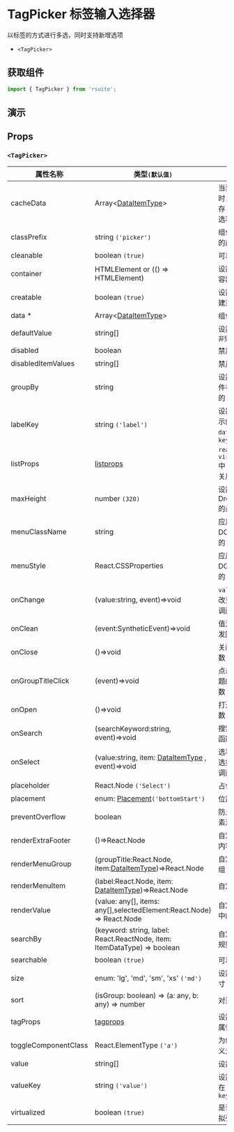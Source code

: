 # TagPicker 标签输入选择器

以标签的方式进行多选，同时支持新增选项

- `<TagPicker>`

## 获取组件

```js
import { TagPicker } from 'rsuite';
```

## 演示

<!--{demo}-->

## Props

### `<TagPicker>`

| 属性名称             | 类型`(默认值)`                                                        | 描述                                  |
| -------------------- | --------------------------------------------------------------------- | ------------------------------------- |
| cacheData            | Array&lt;[DataItemType](#types)&gt;                                   | 当异步搜索时，用于缓存 `value` 的选项 |
| classPrefix          | string `('picker')`                                                   | 组件 CSS 类的前缀                     |
| cleanable            | boolean `(true)`                                                      | 可以清除                              |
| container            | HTMLElement or (() => HTMLElement)                                    | 设置渲染的容器                        |
| creatable            | boolean `(true)`                                                      | 设置可以新建选项                      |
| data \*              | Array&lt;[DataItemType](#types)&gt;                                   | 组件数据                              |
| defaultValue         | string[]                                                              | 设置默认值 `非受控`                   |
| disabled             | boolean                                                               | 禁用组件                              |
| disabledItemValues   | string[]                                                              | 禁用选项                              |
| groupBy              | string                                                                | 设置分组条件在 `data` 中的 `key`      |
| labelKey             | string `('label')`                                                    | 设置选项显示内容在 `data` 中的 `key`  |
| listProps            | [listprops]                                                           | `react-virtualized` 中 List 的相关属性 |
| maxHeight            | number `(320)`                                                        | 设置 Dropdown 的最大高度              |
| menuClassName        | string                                                                | 应用于菜单 DOM 节点的 css class       |
| menuStyle            | React.CSSProperties                                                   | 应用于菜单 DOM 节点的 style           |
| onChange             | (value:string, event)=>void                                           | `value` 发生改变时的回调函数          |
| onClean              | (event:SyntheticEvent)=>void                                          | 值清理时触发回调                      |
| onClose              | ()=>void                                                              | 关闭回调函数                          |
| onGroupTitleClick    | (event)=>void                                                         | 点击分组标题的回调函数                |
| onOpen               | ()=>void                                                              | 打开回调函数                          |
| onSearch             | (searchKeyword:string, event)=>void                                   | 搜索的回调函数                        |
| onSelect             | (value:string, item: [DataItemType](#types) , event)=>void            | 选项被点击选择后的回调函数            |
| placeholder          | React.Node `('Select')`                                               | 占位符                                |
| placement            | enum: [Placement](#types)`('bottomStart')`                            | 位置                                  |
| preventOverflow      | boolean                                                               | 防止浮动元素溢出                      |
| renderExtraFooter    | ()=>React.Node                                                        | 自定义页脚内容                        |
| renderMenuGroup      | (groupTitle:React.Node, item:[DataItemType](#types))=>React.Node      | 自定义选项组                          |
| renderMenuItem       | (label:React.Node, item: [DataItemType](#types))=>React.Node          | 自定义选项                            |
| renderValue          | (value: any[], items: any[],selectedElement:React.Node) => React.Node | 自定义被选中的选项                    |
| searchBy             | (keyword: string, label: React.ReactNode, item: ItemDataType) => boolean | 自定义搜索规则                        |
| searchable           | boolean `(true)`                                                      | 可以搜索                              |
| size                 | enum: 'lg', 'md', 'sm', 'xs' `('md')`                                 | 设置组件尺寸                          |
| sort                 | (isGroup: boolean) => (a: any, b: any) => number                      | 对选项排序                            |
| tagProps             | [tagprops]                                                            | 设置 Tag 的属性                       |
| toggleComponentClass | React.ElementType `('a')`                                             | 为组件自定义元素类型                  |
| value                | string[]                                                              | 设置值 `受控`                         |
| valueKey             | string `('value')`                                                    | 设置选项值在 `data` 中的 `key`        |
| virtualized          | boolean `(true)`                                                      | 是否开启虚拟列表                      |

[listprops]: https://github.com/bvaughn/react-virtualized/blob/master/docs/List.md#prop-types
[tagprops]: https://rsuitejs.com/components/tag#Props
